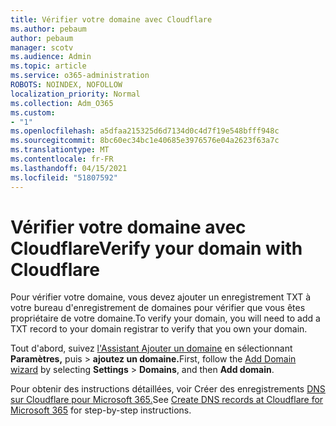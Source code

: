 ```yaml
---
title: Vérifier votre domaine avec Cloudflare
ms.author: pebaum
author: pebaum
manager: scotv
ms.audience: Admin
ms.topic: article
ms.service: o365-administration
ROBOTS: NOINDEX, NOFOLLOW
localization_priority: Normal
ms.collection: Adm_O365
ms.custom:
- "1"
ms.openlocfilehash: a5dfaa215325d6d7134d0c4d7f19e548bfff948c
ms.sourcegitcommit: 8bc60ec34bc1e40685e3976576e04a2623f63a7c
ms.translationtype: MT
ms.contentlocale: fr-FR
ms.lasthandoff: 04/15/2021
ms.locfileid: "51807592"
---
```

# <a name="verify-your-domain-with-cloudflare"></a><span data-ttu-id="b2d64-102">Vérifier votre domaine avec Cloudflare</span><span class="sxs-lookup"><span data-stu-id="b2d64-102">Verify your domain with Cloudflare</span></span>

<span data-ttu-id="b2d64-103">Pour vérifier votre domaine, vous devez ajouter un enregistrement TXT à votre bureau d'enregistrement de domaines pour vérifier que vous êtes propriétaire de votre domaine.</span><span class="sxs-lookup"><span data-stu-id="b2d64-103">To verify your domain, you will need to add a TXT record to your domain registrar to verify that you own your domain.</span></span> 

<span data-ttu-id="b2d64-104">Tout d'abord, suivez [l'Assistant Ajouter un domaine](https://admin.microsoft.com/Adminportal#/Domains) en sélectionnant **Paramètres,** puis \>  **ajoutez un domaine.**</span><span class="sxs-lookup"><span data-stu-id="b2d64-104">First, follow the [Add Domain wizard](https://admin.microsoft.com/Adminportal#/Domains) by selecting **Settings** \> **Domains**, and then **Add domain**.</span></span>
  
<span data-ttu-id="b2d64-105">Pour obtenir des instructions détaillées, voir Créer des enregistrements [DNS sur Cloudflare pour Microsoft 365.](https://docs.microsoft.com/microsoft-365/admin/dns/create-dns-records-at-cloudflare)</span><span class="sxs-lookup"><span data-stu-id="b2d64-105">See [Create DNS records at Cloudflare for Microsoft 365](https://docs.microsoft.com/microsoft-365/admin/dns/create-dns-records-at-cloudflare) for step-by-step instructions.</span></span>